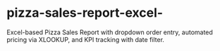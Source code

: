 # pizza-sales-report-excel-
Excel-based Pizza Sales Report with dropdown order entry, automated pricing via XLOOKUP, and KPI tracking with date filter.
